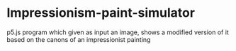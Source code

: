 # Impressionism-paint-simulator
p5.js program which given as input an image, shows a modified version of it based on the canons of an impressionist painting
